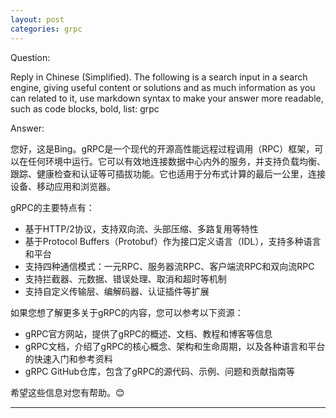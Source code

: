 ```yaml
---
layout: post
categories: grpc
---
```

Question:

Reply in Chinese (Simplified).
The following is a search input in a search engine, giving useful content or solutions and as much information as you can related to it, use markdown syntax to make your answer more readable, such as code blocks, bold, list:
grpc

Answer:

您好，这是Bing。gRPC是一个现代的开源高性能远程过程调用（RPC）框架，可以在任何环境中运行。它可以有效地连接数据中心内外的服务，并支持负载均衡、跟踪、健康检查和认证等可插拔功能。它也适用于分布式计算的最后一公里，连接设备、移动应用和浏览器。

gRPC的主要特点有：

- 基于HTTP/2协议，支持双向流、头部压缩、多路复用等特性
- 基于Protocol Buffers（Protobuf）作为接口定义语言（IDL），支持多种语言和平台
- 支持四种通信模式：一元RPC、服务器流RPC、客户端流RPC和双向流RPC
- 支持拦截器、元数据、错误处理、取消和超时等机制
- 支持自定义传输层、编解码器、认证插件等扩展

如果您想了解更多关于gRPC的内容，您可以参考以下资源：

- gRPC官方网站，提供了gRPC的概述、文档、教程和博客等信息
- gRPC文档，介绍了gRPC的核心概念、架构和生命周期，以及各种语言和平台的快速入门和参考资料
- gRPC GitHub仓库，包含了gRPC的源代码、示例、问题和贡献指南等

希望这些信息对您有帮助。😊


<hr/>

